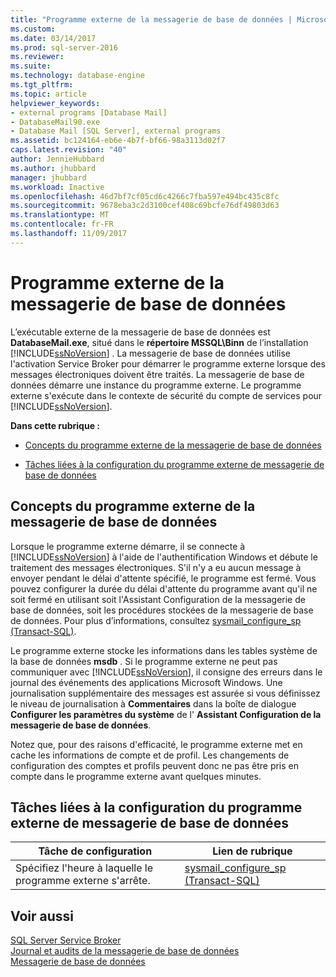 ```yaml
---
title: "Programme externe de la messagerie de base de données | Microsoft Docs"
ms.custom: 
ms.date: 03/14/2017
ms.prod: sql-server-2016
ms.reviewer: 
ms.suite: 
ms.technology: database-engine
ms.tgt_pltfrm: 
ms.topic: article
helpviewer_keywords:
- external programs [Database Mail]
- DatabaseMail90.exe
- Database Mail [SQL Server], external programs
ms.assetid: bc124164-eb6e-4b7f-bf66-98a3113d02f7
caps.latest.revision: "40"
author: JennieHubbard
ms.author: jhubbard
manager: jhubbard
ms.workload: Inactive
ms.openlocfilehash: 46d7bf7cf05cd6c4266c7fba597e494bc435c8fc
ms.sourcegitcommit: 9678eba3c2d3100cef408c69bcfe76df49803d63
ms.translationtype: MT
ms.contentlocale: fr-FR
ms.lasthandoff: 11/09/2017
---
```

# <a name="database-mail-external-program"></a>Programme externe de la messagerie de base de données
  L’exécutable externe de la messagerie de base de données est **DatabaseMail.exe**, situé dans le **répertoire MSSQL\Binn** de l’installation [!INCLUDE[ssNoVersion](../../includes/ssnoversion-md.md)] . La messagerie de base de données utilise l'activation Service Broker pour démarrer le programme externe lorsque des messages électroniques doivent être traités. La messagerie de base de données démarre une instance du programme externe. Le programme externe s'exécute dans le contexte de sécurité du compte de services pour [!INCLUDE[ssNoVersion](../../includes/ssnoversion-md.md)].  
  
 **Dans cette rubrique :**  
  
-   [Concepts du programme externe de la messagerie de base de données](#ComponentsAndConcepts)  
  
-   [Tâches liées à la configuration du programme externe de messagerie de base de données](#RelatedTasks)  
  
##  <a name="ComponentsAndConcepts"></a> Concepts du programme externe de la messagerie de base de données  
 Lorsque le programme externe démarre, il se connecte à [!INCLUDE[ssNoVersion](../../includes/ssnoversion-md.md)] à l'aide de l'authentification Windows et débute le traitement des messages électroniques. S'il n'y a eu aucun message à envoyer pendant le délai d'attente spécifié, le programme est fermé. Vous pouvez configurer la durée du délai d'attente du programme avant qu'il ne soit fermé en utilisant soit l'Assistant Configuration de la messagerie de base de données, soit les procédures stockées de la messagerie de base de données. Pour plus d’informations, consultez [sysmail_configure_sp &#40;Transact-SQL&#41;](../../relational-databases/system-stored-procedures/sysmail-configure-sp-transact-sql.md).  
  
 Le programme externe stocke les informations dans les tables système de la base de données **msdb** . Si le programme externe ne peut pas communiquer avec [!INCLUDE[ssNoVersion](../../includes/ssnoversion-md.md)], il consigne des erreurs dans le journal des événements des applications Microsoft Windows. Une journalisation supplémentaire des messages est assurée si vous définissez le niveau de journalisation à **Commentaires** dans la boîte de dialogue **Configurer les paramètres du système** de l' **Assistant Configuration de la messagerie de base de données**.  
  
 Notez que, pour des raisons d'efficacité, le programme externe met en cache les informations de compte et de profil. Les changements de configuration des comptes et profils peuvent donc ne pas être pris en compte dans le programme externe avant quelques minutes.  
  
##  <a name="RelatedTasks"></a> Tâches liées à la configuration du programme externe de messagerie de base de données  
  
|Tâche de configuration|Lien de rubrique|  
|------------------------|----------------|  
|Spécifiez l'heure à laquelle le programme externe s'arrête.|[sysmail_configure_sp &#40;Transact-SQL&#41;](../../relational-databases/system-stored-procedures/sysmail-configure-sp-transact-sql.md)|  
  
## <a name="see-also"></a>Voir aussi  
 [SQL Server Service Broker](../../database-engine/configure-windows/sql-server-service-broker.md)   
 [Journal et audits de la messagerie de base de données](../../relational-databases/database-mail/database-mail-log-and-audits.md)   
 [Messagerie de base de données](../../relational-databases/database-mail/database-mail.md)  
  
  
